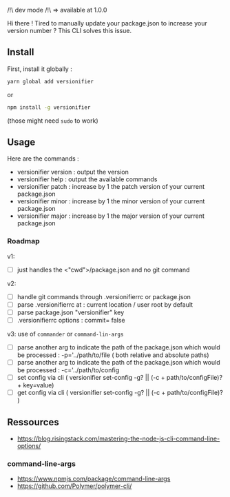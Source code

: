 /!\ dev mode /!\ => available at 1.0.0

Hi there !
Tired to manually update your package.json to increase your version number ?
This CLI solves this issue.

## Install

First, install it globally :

```bash
yarn global add versionifier
```

or

```bash
npm install -g versionifier
```

(those might need `sudo` to work)

## Usage

Here are the commands :

*   versionifier version : output the version
*   versionifier help : output the available commands
*   versionifier patch : increase by 1 the patch version of your current package.json
*   versionifier minor : increase by 1 the minor version of your current package.json
*   versionifier major : increase by 1 the major version of your current package.json

### Roadmap

v1:

*   [ ] just handles the <"cwd">/package.json and no git command

v2:

*   [ ] handle git commands through .versionifierrc or package.json
*   [ ] parse .versionifierrc at : current location / user root by default
*   [ ] parse package.json "versionifier" key
*   [ ] .versionifierrc options : commit= false

v3: use of `commander` or `command-lin-args`

*   [ ] parse another arg to indicate the path of the package.json which would be processed : -p='../path/to/file ( both relative and absolute paths)
*   [ ] parse another arg to indicate the path of the package.json which would be processed : -c='../path/to/config
*   [ ] set config via cli ( versionifier set-config -g? || (-c + path/to/configFile)? + key=value)
*   [ ] get config via cli ( versionifier set-config -g? || (-c + path/to/configFile)? )

## Ressources

*   https://blog.risingstack.com/mastering-the-node-js-cli-command-line-options/

### command-line-args

*   https://www.npmjs.com/package/command-line-args
*   https://github.com/Polymer/polymer-cli/
